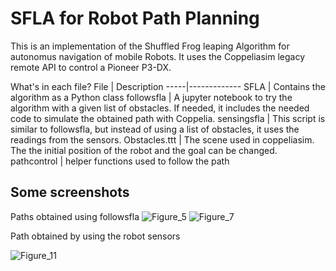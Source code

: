 # SFLA for Robot Path Planning
This is an implementation of the Shuffled Frog leaping Algorithm for
autonomus navigation of mobile Robots.
It uses the Coppeliasim legacy remote API to control a Pioneer P3-DX.

What's in each file?
File | Description
-----|-------------
SFLA | Contains the algorithm as a Python class
followsfla | A jupyter notebook to try the algorithm with a given list of obstacles. If needed, it includes the needed code to simulate the obtained path with Coppelia.
sensingsfla | This script is similar to followsfla, but instead of using a list of obstacles, it uses the readings from the sensors.
Obstacles.ttt | The scene used in coppeliasim. The the initial position of the robot and the goal can be changed.
pathcontrol | helper functions used to follow the path

## Some screenshots

Paths obtained using followsfla
![Figure_5](/img/Figure_5.png)
![Figure_7](/img/Figure_7.png)

Path obtained by using the robot sensors

![Figure_11](/img/Figure_11.png)